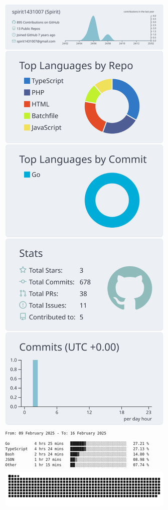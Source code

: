 [![](https://raw.githubusercontent.com/spirit1431007/spirit1431007/master/profile-summary-card-output/nord_bright/0-profile-details.svg)](https://git.io/spiritx)
[![](https://raw.githubusercontent.com/spirit1431007/spirit1431007/master/profile-summary-card-output/nord_bright/1-repos-per-language.svg)](https://git.io/spiritx) [![](https://raw.githubusercontent.com/spirit1431007/spirit1431007/master/profile-summary-card-output/nord_bright/2-most-commit-language.svg)](https://git.io/spiritx)
[![](https://raw.githubusercontent.com/spirit1431007/spirit1431007/master/profile-summary-card-output/nord_bright/3-stats.svg)](https://git.io/spiritx) [![](https://raw.githubusercontent.com/spirit1431007/spirit1431007/master/profile-summary-card-output/nord_bright/4-productive-time.svg)](https://git.io/spiritx)

<!--START_SECTION:waka-->

```txt
From: 09 February 2025 - To: 16 February 2025

Go           4 hrs 25 mins   ██████▓░░░░░░░░░░░░░░░░░░   27.21 %
TypeScript   4 hrs 24 mins   ██████▓░░░░░░░░░░░░░░░░░░   27.13 %
Bash         2 hrs 24 mins   ███▓░░░░░░░░░░░░░░░░░░░░░   14.80 %
JSON         1 hr 27 mins    ██▒░░░░░░░░░░░░░░░░░░░░░░   08.98 %
Other        1 hr 15 mins    ██░░░░░░░░░░░░░░░░░░░░░░░   07.74 %
```

<!--END_SECTION:waka-->

![contribution](https://github.com/spirit1431007/spirit1431007/blob/output/github-contribution-grid-snake.svg)
